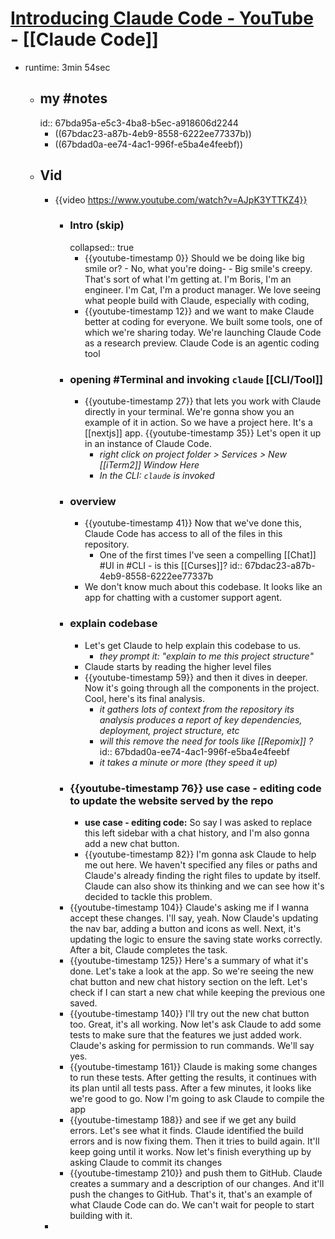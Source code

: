 # [Introducing Claude Code - YouTube](https://www.youtube.com/watch?v=AJpK3YTTKZ4) - [[Claude Code]]
- runtime: 3min 54sec
	- ## my #notes
	  id:: 67bda95a-e5c3-4ba8-b5ec-a918606d2244
		- ((67bdac23-a87b-4eb9-8558-6222ee77337b))
		- ((67bdad0a-ee74-4ac1-996f-e5ba4e4feebf))
	- ## Vid
		- {{video https://www.youtube.com/watch?v=AJpK3YTTKZ4}}
			- ### Intro (skip)
			  collapsed:: true
				- {{youtube-timestamp 0}} Should we be doing like big smile or? - No, what you're doing- - Big smile's creepy. That's sort of what I'm getting at. I'm Boris, I'm an engineer. I'm Cat, I'm a product manager. We love seeing what people build with Claude, especially with coding,
				- {{youtube-timestamp 12}} and we want to make Claude better at coding for everyone. We built some tools, one of which we're sharing today. We're launching Claude Code as a research preview. Claude Code is an agentic coding tool
			- ### opening #Terminal and invoking `claude` [[CLI/Tool]]
				- {{youtube-timestamp 27}} that lets you work with Claude directly in your terminal. We're gonna show you an example of it in action. So we have a project here. It's a [[nextjs]] app. {{youtube-timestamp 35}} Let's open it up in an instance of Claude Code.
					- *right click on project folder > Services > New [[iTerm2]] Window Here*
					- *In the CLI: `claude` is invoked*
			- ### overview
				- {{youtube-timestamp 41}} Now that we've done this, Claude Code has access to all of the files in this repository.
					- One of the first times I've seen a compelling [[Chat]] #UI in #CLI - is this [[Curses]]?
					  id:: 67bdac23-a87b-4eb9-8558-6222ee77337b
				- We don't know much about this codebase. It looks like an app for chatting with a customer support agent.
			- ### explain codebase
				- Let's get Claude to help explain this codebase to us.
					- *they prompt it: "explain to me this project structure"*
				- Claude starts by reading the higher level files
				- {{youtube-timestamp 59}} and then it dives in deeper. Now it's going through all the components in the project. Cool, here's its final analysis.
					- *it gathers lots of context from the repository its analysis produces a report of key dependencies, deployment, project structure, etc*
					- *will this remove the need for tools like [[Repomix]] ?*
					  id:: 67bdad0a-ee74-4ac1-996f-e5ba4e4feebf
					- *it takes a minute or more (they speed it up)*
			- ### {{youtube-timestamp 76}} use case - editing code to update the website served by the repo
				- **use case - editing code:** So say I was asked to replace this left sidebar with a chat history, and I'm also gonna add a new chat button.
				- {{youtube-timestamp 82}} I'm gonna ask Claude to help me out here. We haven't specified any files or paths and Claude's already finding the right files to update by itself. Claude can also show its thinking and we can see how it's decided to tackle this problem.
			- {{youtube-timestamp 104}} Claude's asking me if I wanna accept these changes. I'll say, yeah. Now Claude's updating the nav bar, adding a button and icons as well. Next, it's updating the logic to ensure the saving state works correctly. After a bit, Claude completes the task.
			- {{youtube-timestamp 125}} Here's a summary of what it's done. Let's take a look at the app. So we're seeing the new chat button and new chat history section on the left. Let's check if I can start a new chat while keeping the previous one saved.
			- {{youtube-timestamp 140}} I'll try out the new chat button too. Great, it's all working. Now let's ask Claude to add some tests to make sure that the features we just added work. Claude's asking for permission to run commands. We'll say yes.
			- {{youtube-timestamp 161}} Claude is making some changes to run these tests. After getting the results, it continues with its plan until all tests pass. After a few minutes, it looks like we're good to go. Now I'm going to ask Claude to compile the app
			- {{youtube-timestamp 188}} and see if we get any build errors. Let's see what it finds. Claude identified the build errors and is now fixing them. Then it tries to build again. It'll keep going until it works. Now let's finish everything up by asking Claude to commit its changes
			- {{youtube-timestamp 210}} and push them to GitHub. Claude creates a summary and a description of our changes. And it'll push the changes to GitHub. That's it, that's an example of what Claude Code can do. We can't wait for people to start building with it.
		-